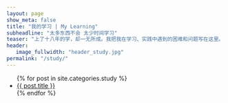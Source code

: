 ```yaml
---
layout: page
show_meta: false
title: "我的学习 | My Learning"
subheadline: "太多东西不会 太少时间学习"
teaser: "上了十八年的学，却一无所成。我把我在学习、实践中遇到的困难和问题写在这里。"
header:
   image_fullwidth: "header_study.jpg"
permalink: "/study/"
---
```

<ul>
    {% for post in site.categories.study %}
    <li><a href="{{ site.url }}{{ post.url }}">{{ post.title }}</a></li>
    {% endfor %}
</ul>